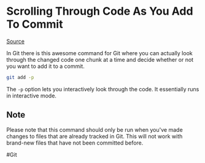 # Scrolling Through Code As You Add To Commit

[Source](https://git-scm.com/docs/git-add)


In Git there is this awesome command for Git where you can actually look through the changed code one chunk at a time and decide whether or not you want to add it to a commit.

```bash
git add -p
```

The `-p` option lets you interactively look through the code. It essentially runs in interactive mode.

## Note
Please note that this command should only be run when you've made changes to files that are already tracked in Git. This will not work with brand-new files that have not been committed before.

#Git 
